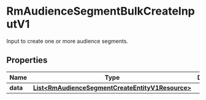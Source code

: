 

# RmAudienceSegmentBulkCreateInputV1

Input to create one or more audience segments.

## Properties

| Name | Type | Description | Notes |
|------------ | ------------- | ------------- | -------------|
|**data** | [**List&lt;RmAudienceSegmentCreateEntityV1Resource&gt;**](RmAudienceSegmentCreateEntityV1Resource.md) |  |  [optional] |



